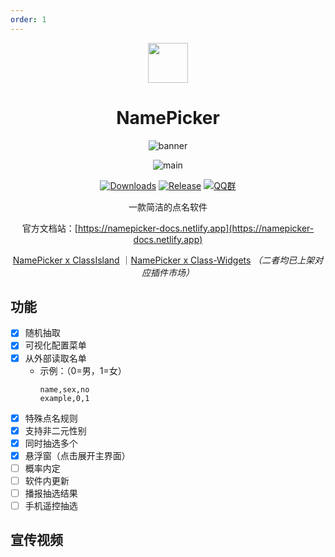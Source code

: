 ```yaml
---
order: 1
---
```


<div align="center">

<img src="/icon/ACS/NamePicker.png" width="64"/>

# NamePicker

<ArticleMetadata />

![banner](/images/NamePicker/banner.png)

![main](/images/NamePicker/main.png)

[![Downloads](https://img.shields.io/github/downloads/NamePickerOrg/NamePicker/total?style=social&label=Downloads&logo=github)](https://github.com/NamePickerOrg/NamePicker/releases/latest)
[![Release](https://img.shields.io/github/v/release/NamePickerOrg/NamePicker?style=flat&color=%233fb950&label=正式版)](https://github.com/NamePickerOrg/NamePicker/releases/latest)
[![QQ群](https://img.shields.io/badge/-QQ%E7%BE%A4%EF%BD%9C2153027375-blue?style=flat&logo=QQ)](https://qm.qq.com/q/WzhU4u6nYG)

一款简洁的点名软件

官方文档站：[https://namepicker-docs.netlify.app](https://namepicker-docs.netlify.app)

[NamePicker x ClassIsland](https://github.com/NamePickerOrg/NamePicker4CI) ｜[NamePicker x Class-Widgets](https://github.com/NamePickerOrg/NamePicker4CW) *（二者均已上架对应插件市场）*

</div>

<GitHubCard owner="NamePickerOrg" repo="NamePicker" />

## 功能
- [x] 随机抽取
- [x] 可视化配置菜单
- [x] 从外部读取名单
  - 示例：（0=男，1=女）
    ```csv
    name,sex,no
    example,0,1
    ```
- [x] 特殊点名规则
- [x] 支持非二元性别
- [X] 同时抽选多个
- [X] 悬浮窗（点击展开主界面）
- [ ] 概率内定
- [ ] 软件内更新
- [ ] 播报抽选结果
- [ ] 手机遥控抽选

## 宣传视频
<BilibiliVideo bvid="BV1tZGwzvEra" />